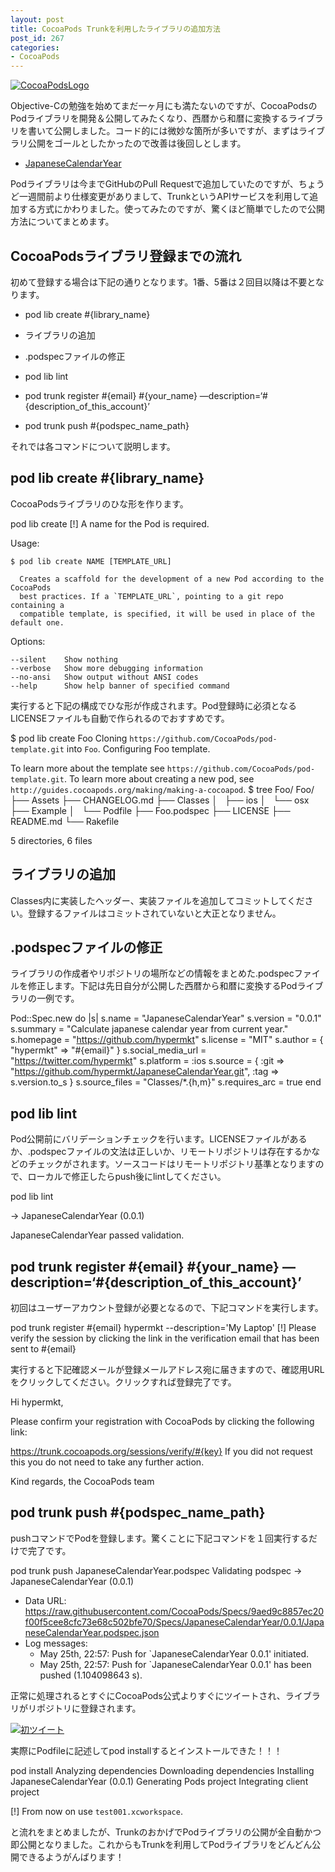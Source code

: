 ```yaml
---
layout: post
title: CocoaPods Trunkを利用したライブラリの追加方法
post_id: 267
categories: 
- CocoaPods
---
```


[![CocoaPodsLogo](https://hypermkt-blog.lolipop.io/wp-content/uploads/2014/05/CocoaPodsLogo.gif)](https://hypermkt-blog.lolipop.io/wp-content/uploads/2014/05/CocoaPodsLogo.gif)

Objective-Cの勉強を始めてまだ一ヶ月にも満たないのですが、CocoaPodsのPodライブラリを開発＆公開してみたくなり、西暦から和暦に変換するライブラリを書いて公開しました。コード的には微妙な箇所が多いですが、まずはライブラリ公開をゴールとしたかったので改善は後回しとします。


*  [JapaneseCalendarYear](https://github.com/hypermkt/JapaneseCalendarYear)

Podライブラリは今までGitHubのPull Requestで追加していたのですが、ちょうど一週間前より仕様変更がありまして、TrunkというAPIサービスを利用して追加する方式にかわりました。使ってみたのですが、驚くほど簡単でしたので公開方法についてまとめます。


## CocoaPodsライブラリ登録までの流れ


初めて登録する場合は下記の通りとなります。1番、5番は２回目以降は不要となります。


*  pod lib create #{library_name}


*  ライブラリの追加


*  .podspecファイルの修正


*  pod lib lint


*  pod trunk register #{email} #{your_name} —description=‘#{description_of_this_account}’


*  pod trunk push #{podspec_name_path}

それでは各コマンドについて説明します。


## pod lib create #{library_name}


CocoaPodsライブラリのひな形を作ります。


pod lib create
[!] A name for the Pod is required.

Usage:

    $ pod lib create NAME [TEMPLATE_URL]

      Creates a scaffold for the development of a new Pod according to the CocoaPods
      best practices. If a `TEMPLATE_URL`, pointing to a git repo containing a
      compatible template, is specified, it will be used in place of the default one.

Options:

    --silent    Show nothing
    --verbose   Show more debugging information
    --no-ansi   Show output without ANSI codes
    --help      Show help banner of specified command

実行すると下記の構成でひな形が作成されます。Pod登録時に必須となるLICENSEファイルも自動で作られるのでおすすめです。


$ pod lib create Foo
Cloning `https://github.com/CocoaPods/pod-template.git` into `Foo`.
Configuring Foo template.

To learn more about the template see `https://github.com/CocoaPods/pod-template.git`.
To learn more about creating a new pod, see `http://guides.cocoapods.org/making/making-a-cocoapod`.
$ tree Foo/
Foo/
├── Assets
├── CHANGELOG.md
├── Classes
│   ├── ios
│   └── osx
├── Example
│   └── Podfile
├── Foo.podspec
├── LICENSE
├── README.md
└── Rakefile

5 directories, 6 files


## ライブラリの追加


Classes内に実装したヘッダー、実装ファイルを追加してコミットしてください。登録するファイルはコミットされていないと大正となりません。


## .podspecファイルの修正


ライブラリの作成者やリポジトリの場所などの情報をまとめた.podspecファイルを修正します。下記は先日自分が公開した西暦から和暦に変換するPodライブラリの一例です。


Pod::Spec.new do |s|
  s.name         = "JapaneseCalendarYear"
  s.version      = "0.0.1"
  s.summary      = "Calculate japanese calendar year from current year."
  s.homepage     = "https://github.com/hypermkt"
  s.license      = "MIT"
  s.author       = { "hypermkt" => "#{email}" }
  s.social_media_url   = "https://twitter.com/hypermkt"
  s.platform     = :ios
  s.source       = { :git => "https://github.com/hypermkt/JapaneseCalendarYear.git", :tag => s.version.to_s }
  s.source_files  = "Classes/*.{h,m}"
  s.requires_arc = true
end


## pod lib lint


Pod公開前にバリデーションチェックを行います。LICENSEファイルがあるか、.podspecファイルの文法は正しいか、リモートリポジトリは存在するかなどのチェックがされます。ソースコードはリモートリポジトリ基準となりますので、ローカルで修正したらpush後にlintしてください。


pod lib lint

 -> JapaneseCalendarYear (0.0.1)

JapaneseCalendarYear passed validation.


## pod trunk register #{email} #{your_name} —description=‘#{description_of_this_account}’


初回はユーザーアカウント登録が必要となるので、下記コマンドを実行します。


pod trunk register #{email} hypermkt --description='My Laptop'
[!] Please verify the session by clicking the link in the verification email that has been sent to #{email}

実行すると下記確認メールが登録メールアドレス宛に届きますので、確認用URLをクリックしてください。クリックすれば登録完了です。


Hi hypermkt,

Please confirm your registration with CocoaPods by clicking the following link:

https://trunk.cocoapods.org/sessions/verify/#{key}
If you did not request this you do not need to take any further action.

Kind regards, the CocoaPods team


## pod trunk push #{podspec_name_path}


pushコマンドでPodを登録します。驚くことに下記コマンドを１回実行するだけで完了です。


pod trunk push JapaneseCalendarYear.podspec
Validating podspec
 -> JapaneseCalendarYear (0.0.1)

  - Data URL: https://raw.githubusercontent.com/CocoaPods/Specs/9aed9c8857ec20f00f5cee8cfc73e68c502bfe70/Specs/JapaneseCalendarYear/0.0.1/JapaneseCalendarYear.podspec.json
  - Log messages:
    - May 25th, 22:57: Push for `JapaneseCalendarYear 0.0.1' initiated.
    - May 25th, 22:57: Push for `JapaneseCalendarYear 0.0.1' has been pushed (1.104098643 s).

正常に処理されるとすぐにCocoaPods公式よりすぐにツイートされ、ライブラリがリポジトリに登録されます。


[![初ツイート](https://hypermkt-blog.lolipop.io/wp-content/uploads/2014/05/初ツイート-300x60.png)](https://hypermkt-blog.lolipop.io/wp-content/uploads/2014/05/初ツイート.png)

実際にPodfileに記述してpod installするとインストールできた！！！


pod install
Analyzing dependencies
Downloading dependencies
Installing JapaneseCalendarYear (0.0.1)
Generating Pods project
Integrating client project

[!] From now on use `test001.xcworkspace`.

と流れをまとめましたが、TrunkのおかげでPodライブラリの公開が全自動かつ即公開となりました。これからもTrunkを利用してPodライブラリをどんどん公開できるようがんばります！